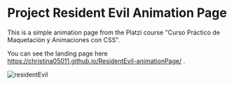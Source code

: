 # Project Resident Evil Animation Page

This is a simple animation page from the Platzi course "Curso Práctico de Maquetación y Animaciones con CSS".

You can see the landing page here https://christina05011.github.io/ResidentEvil-animationPage/ .

![residentEvil](https://github.com/christina05011/ResidentEvil-animationPage/assets/42581109/40b261ae-6931-4d0c-99ca-32de80d6812a)
